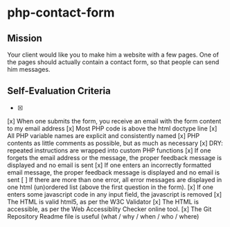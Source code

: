 # php-contact-form

## Mission 

Your client would like you to make him a website with a few pages. One of the pages should actually contain a contact form, so that people can send him messages.

## Self-Evaluation Criteria
- [x]

[x]  When one submits the form, you receive an email with the form content to my email address
[x]  Most PHP code is above the html doctype line
[x]  All PHP variable names are explicit and consistently named
[x]  PHP contents as little comments as possible, but as much as necessary
[x]  DRY: repeated instructions are wrapped into custom PHP functions
[x]  If one forgets the email address or the message, the proper feedback message is displayed and no email is sent
[x]  If one enters an incorrectly formatted email message, the proper feedback message is displayed and no email is sent
[ ]  If there are more than one error, all error messages are displayed in one html (un)ordered list (above the first question in the form).
[x]  If one enters some javascript code in any input field, the javascript is removed
[x]  The HTML is valid html5, as per the W3C Validator
[x]  The HTML is accessible, as per the Web Accessiblity Checker online tool.
[x]  The Git Repository Readme file is useful (what / why / when / who / where)
